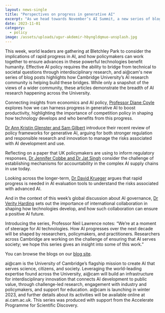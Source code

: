 ```yaml
---
layout: news-single
title: "Perspectives on progress in generative AI"
excerpt: "As we head towards November’s AI Summit, a new series of blog posts highlights how Cambridge University’s AI research community is helping build these bridges. While only a snapshot of the views of a wider community, these articles demonstrate the breadth of AI research happening across the University."
date: 2023-11-01
category:
  - policy
image: /assets/uploads/ugur-akdemir-hbyngldqmuo-unsplash.jpg
---
```


This week, world leaders are gathering at Bletchley Park to consider the implications of rapid progress in AI, and how policymakers can work together to ensure advances in these powerful technologies benefit humanity. Effective AI policy requires the ability to bridge from technical to societal questions through interdisciplinary research, and ai@cam's new series of blog posts highlights how Cambridge University’s AI research community is helping build these bridges. While only a snapshot of the views of a wider community, these articles demonstrate the breadth of AI research happening across the University.

Connecting insights from economics and AI policy, [Professor Diane Coyle](https://ai.cam.ac.uk/blog/diane-coyle-generative-ai) explores how we can harness progress in generative AI to boost productivity, highlighting the importance of competition policy in shaping how technology develops and who benefits from this progress. 

[Dr Ann Kristin Glenster and Sam Gilbert](https://ai.cam.ac.uk/blog/ann-glenster-sam-gilbert-generative-ai) introduce their recent review of policy frameworks for generative AI, arguing for both stronger regulation and responsible research and innovation to manage the risks associated with AI development and use. 

Reflecting on a paper that UK policymakers are using to inform regulatory responses, [Dr Jennifer Cobbe and Dr Jat Singh](https://ai.cam.ac.uk/blog/jennifer-cobbe-jat-singh-generative-ai) consider the challenge of establishing mechanisms for accountability in the complex AI supply chains in use today. 

Looking across the longer-term, [Dr David Krueger](https://ai.cam.ac.uk/blog/david-krueger-generative-ai) argues that rapid progress is needed in AI evaluation tools to understand the risks associated with advanced AI. 

And in the context of this week’s global discussion about AI governance, [Dr Verity Harding](https://ai.cam.ac.uk/blog/verity-harding-generative-ai) sets out the importance of international collaboration in shaping how technologies develop, and how such collaboration can ensure a positive AI future.   

Introducing the series, Professor Neil Lawrence notes: “We’re at a moment of steerage for AI technologies. How AI progresses over the next decade will be shaped by researchers, policymakers, and practitioners. Researchers across Cambridge are working on the challenge of ensuring that AI serves society; we hope this series gives an insight into some of this work.” 

You can browse the blogs on our [blog site](https://ai.cam.ac.uk/blog/).

ai@cam is the University of Cambridge’s flagship mission to create AI that serves science, citizens, and society. Leveraging the world-leading expertise found across the University, ai@cam will build an infrastructure for interdisciplinary innovation that connects AI development to public value, through challenge-led research, engagement with industry and policymakers, and support for education. ai@cam is launching in winter 2023, and further details about its activities will be available online at ai.cam.ac.uk. This series was produced with support from the Accelerate Programme for Scientific Discovery.
